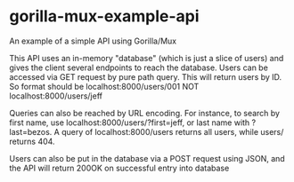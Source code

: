 # gorilla-mux-example-api
 An example of a simple API using Gorilla/Mux

This API uses an in-memory "database" (which is just a slice of users) and gives
the client several endpoints to reach the database. Users can be accessed via GET
request by pure path query. This will return users by ID. So format should be
localhost:8000/users/001 NOT localhost:8000/users/jeff

Queries can also be reached by URL encoding. For instance, to search by first name,
use localhost:8000/users/?first=jeff, or last name with ?last=bezos. A query of
localhost:8000/users returns all users, while users/ returns 404.

Users can also be put in the database via a POST request using JSON, and the API
will return 200OK on successful entry into database
